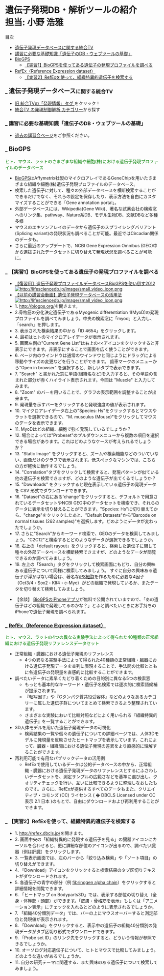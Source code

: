 # 遺伝子発現DB・解析ツールの紹介　　担当: 小野 浩雅

<p>目次</p>
<div class="contents">
<a id="contents_1"></a>
<ul class="list1" style="padding-left:16px;margin-left:16px"><li><a href="#taf036b7"> 遺伝子発現データベースに関する統合TV </a></li>
<li><a href="#h2a90094"> 講習に必要な基礎知識「遺伝子のDB・ウェブツールの基礎」 </a></li>
<li><a href="#bb55f671"> BioGPS </a>
<ul class="list2" style="padding-left:16px;margin-left:16px"><li><a href="#b7dd172e"> 【実習1】BioGPSを使ってある遺伝子の発現プロファイルを調べる </a></li></ul></li>
<li><a href="#s29e8caa"> RefEx（Reference Expression dataset） </a>
<ul class="list2" style="padding-left:16px;margin-left:16px"><li><a href="#d71c8bae"> 【実習2】RefExを使って、組織特異的遺伝子を検索する </a></li></ul></li></ul>
</div>

<h3 id="content_1_0"><a id="taf036b7" href="http://MotDB.DBCLS.jp/?AJACS38%2Fhono1#taf036b7" title="taf036b7"><span class="sanchor">_</span></a> <span style="font-size:20px;display:inline-block;line-height:130%;text-indent:0px">遺伝子発現データベース</span>に関する統合TV  </h3>
<ul class="list1" style="padding-left:16px;margin-left:16px"><li><a href="http://togotv.dbcls.jp/index.rb?category=%E7%99%BA%E7%8F%BE%E6%83%85%E5%A0%B1" rel="nofollow">旧 統合TVの「発現情報」タグ </a>をクリック！</li>
<li><a href="http://togotv.dbcls.jp/ja/contents/category/expression#%E9%81%BA%E4%BC%9D%E5%AD%90%E3%83%BB%E3%82%BF%E3%83%B3%E3%83%91%E3%82%AF%E8%B3%AA%E7%99%BA%E7%8F%BE%E3%82%92%E7%B6%B2%E7%BE%85%E7%9A%84%E3%81%AB%E8%AA%BF%E3%81%B9%E3%81%9F%E3%81%84" rel="nofollow">統合TV の発現制御解析 カテゴリー</a>から探す</li></ul>

<h3 id="content_1_1"><a id="h2a90094" href="http://MotDB.DBCLS.jp/?AJACS38%2Fhono1#h2a90094" title="h2a90094"><span class="sanchor">_</span></a> 講習に必要な基礎知識「遺伝子のDB・ウェブツールの基礎」  </h3>
<ul class="list1" style="padding-left:16px;margin-left:16px"><li><a href="https://github.com/AJACS-training/AJACS33/tree/master/05_naito_bono" rel="nofollow">過去の講習会ページ</a>をご参照ください。</li></ul>

<h3 id="content_1_2"><a id="bb55f671" href="http://MotDB.DBCLS.jp/?AJACS38%2Fhono1#bb55f671" title="bb55f671"><span class="sanchor">_</span></a> <a href="http://biogps.org/" rel="nofollow"><span style="font-size:20px;display:inline-block;line-height:130%;text-indent:0px">BioGPS</span></a>  </h3>
<p><span style="color:green">ヒト、マウス、ラットのさまざまな組織や細胞(株)における遺伝子発現プロファイルのデータベース</span></p>
<ul class="list1" style="padding-left:16px;margin-left:16px"><li><a href="http://biogps.org/" rel="nofollow">BioGPS</a>はAffymetrix社製のマイクロアレイであるGeneChipを用いたさまざまな組織や細胞(株)遺伝子発現プロファイルのデータベース。</li>
<li>検索した遺伝子に対して、種々の外部データベースを横断検索することができるだけでなく、それらの設定を保存したり、表示方法を自由にカスタマイズすることができる「Gene annotation portal」。</li>
<li>外部データベースには、Wikipedia(Gene Wiki)、著名な試薬会社の検索窓へのリンク集、pathway、Nature系DB、モデル生物DB、文献DBなど多種多様</li>
<li>マウスのエキソンアレイのデータから遺伝子のスプライシングバリアント(Splicing variant)の発現状況も調べることが可能。最近ではCircadian関係のデータも。</li>
<li>さらに最近のアップデートで、NCBI Gene Expression Omnibus (GEO)中から選抜されたデータセットに切り替えて発現状況を調べることが可能に。</li></ul>

<h3 id="content_1_3"><a id="b7dd172e" href="http://MotDB.DBCLS.jp/?AJACS38%2Fhono1#b7dd172e" title="b7dd172e">_</a> 【実習1】BioGPSを使ってある遺伝子の発現プロファイルを調べる  </h3>
<ul class="list1" style="padding-left:16px;margin-left:16px"><li><a href="http://togotv.dbcls.jp/20120911.html#p01" rel="nofollow">【復習用】遺伝子発現プロファイルデータベースBioGPSを使い倒す2012</a> <a href="http://lifesciencedb.jp/image/small_video_icon.png" rel="nofollow"><img src="http://lifesciencedb.jp/image/small_video_icon.png" alt="http://lifesciencedb.jp/image/small_video_icon.png" /></a></li>
<li><a href="http://togotv.dbcls.jp/20100829.html#p01" rel="nofollow">【以前の講習会動画】遺伝子発現データベースの活用法</a> <a href="http://lifesciencedb.jp/image/small_video_icon.png" rel="nofollow"><img src="http://lifesciencedb.jp/image/small_video_icon.png" alt="http://lifesciencedb.jp/image/small_video_icon.png" /></a></li>
<li>1. <a href="http://biogps.org/" rel="nofollow">http://biogps.org/</a>を開きます。</li>
<li>2.骨格筋の分化決定遺伝子であるMyogenic differentiation 1(MyoD)の発現プロファイルを調べてみましょう。中央の検索窓に「myod」と入力し、「search」を押します。</li>
<li>3. 表示された検索結果の中から「ID 4654」をクリックします。</li>
<li>4. 最初はヒトのマイクロアレイデータが表示されます。</li>
<li>5. 画面左側の&quot;Current Gene List&quot;は右上の&lt;&lt;アイコンをクリックすると非表示にできます。非表示にすることで画面を広く使うことができます。</li>
<li>6. ページ内のウインドウは通常のウインドウと同じようにドラッグによる移動やサイズの変更などを行うことができます。 歯車マークのメニューから&quot;Open in browser&quot; を選択すると、新しいタブで表示できます。</li>
<li>7. &quot;Search&quot; と書かれた窓に単語(組織名など)を入力すると、その単語の含まれた部分が赤くハイライト表示されます。今回は &quot;Muscle&quot; と入力してみます。</li>
<li>8. &quot;Zoom&quot; のバーを用いることで、グラフの表示範囲を調整することが出来ます。</li>
<li>9. 発現量を示すバーをクリックすると発現強度の値が表示されます。</li>
<li>10. マイクロアレイデータ右上の&quot;Species: Hs&quot;をクリックするとマウスやラットを選択できるので、&quot;M. musculus (Mouse)&quot;をクリックしてマウスのデータを表示できます。</li>
<li>11. MyoDはどの組織、細胞で強く発現しているでしょうか？</li>
<li>12. 場合によっては&quot;Probeset&quot;のプルダウンメニューから複数の項目を選択できる場合があります。これはどのようなケースが考えられるでしょうか？</li>
<li>13. &quot;Static Image&quot; をクリックすると、ズームや検索機能などのついていない、画像だけのグラフで表示されます。低スペックなマシンでは、こちらの方が軽快に動作するでしょう。</li>
<li>14. &quot;Correlation&quot;タブをクリックして検索すると、発現パターンが似ている他の遺伝子を検索できますが、どのような遺伝子が出てくるでしょうか？</li>
<li>15. &quot;Downloads&quot; をクリックすると現在表示している遺伝子の発現データを CSV 形式でダウンロードできます。</li>
<li>16. &quot;Dataset&quot;の右にある'change&quot;をクリックすると、デフォルトで用意されているデータセットやNCBI GEO中のデータセットを検索でき、それらのデータに表示を切り替えることができます。&quot;Species: Hs&quot;に切り替えてから、&quot;change&quot;をクリックしたあと、&quot;Default Datasets&quot;から&quot;Barcode on normal tissues (262 samples)&quot;を選択します。どのようにデータが変わったでしょうか。</li>
<li>17. さらに&quot;Search&quot;からキーワード検索で、GEOのデータを検索してみましょう。&quot;C2C12&quot;と検索するとどのようなデータが選択できるでしょうか。</li>
<li>18. 右上の「default rayout」をクリックすると、検索した遺伝子に関して種々の外部データベースを横断検索できますが、どのようなデータが閲覧できるのか調べてみましょう。</li>
<li>19. 左上の「Search」タグをクリックして検索画面にもどり、自分の興味ある遺伝子について同様に検索してみましょう。
すぐに自分の興味ある遺伝子が浮かばない場合は、著名な<a href="http://ja.wikipedia.org/wiki/%E4%BA%BA%E5%B7%A5%E5%A4%9A%E8%83%BD%E6%80%A7%E5%B9%B9%E7%B4%B0%E8%83%9E" rel="nofollow">iPS細胞</a>を作るために必要な4因子（Oct3/4・Sox2・Klf4・c-Myc）がどの組織で発現しているか、またデータを切り替えて検索してみましょう。</li></ul>
<ul class="list1" style="padding-left:16px;margin-left:16px"><li>【余談】
<a href="http://biogps.org/iphone/" rel="nofollow">BioGPSのiPhoneアプリ</a>が無料で公開されていますので、「あの遺伝子はどの組織で発現してるのかな？」とふと調べたいときにお手持ちのiPhoneで遺伝子発現を調べられます。</li></ul>

<h3 id="content_1_4"><a id="s29e8caa" href="http://MotDB.DBCLS.jp/?AJACS38%2Fhono1#s29e8caa" title="s29e8caa"><span class="sanchor">_</span></a> <a href="http://refex.dbcls.jp/" rel="nofollow">RefEx（Reference Expression dataset）</a>  </h3>
<p><span style="color:green">ヒト、マウス、ラットの4つの異なる実験手法によって得られた40種類の正常組織における遺伝子発現リファレンスデータセット</span></p>
<ul class="list1" style="padding-left:16px;margin-left:16px"><li>正常組織・臓器における遺伝子発現のリファレンス
<ul class="list2" style="padding-left:16px;margin-left:16px"><li>4つの異なる実験手法によって得られた40種類の正常組織・臓器における遺伝子発現データを並列に表現することで、手法間の比較とともに各遺伝子の発現量を直感的に比較することができます。</li></ul></li>
<li>調べたいデータに素早くたどり着くための目的別に異なる5つの検索窓
<ul class="list2" style="padding-left:16px;margin-left:16px"><li>もっとも基本的なキーワード・遺伝子名検索では逐次的に検索語候補が提示されます。</li>
<li>『転写因子』や『Gタンパク質共役受容体』などのようなあるカテゴリーに属した遺伝子群についてまとめて検索できるよう整理されています。</li>
<li>さまざまな実験において比較対照などによく用いられる『組織特異的遺伝子』を一覧することができます。</li></ul></li>
<li>3D人体モデルを用いた遺伝子発現データの可視化
<ul class="list2" style="padding-left:16px;margin-left:16px"><li>検索結果の一覧や個々の遺伝子についての詳細ページでは、人体3Dモデルに発現量を反映させたヒートマップを表示しています。これによって、臓器・組織間における遺伝子発現の差異をより直感的に理解することができます。</li></ul></li>
<li>再利用可能で有用なパブリックデータの活用例
<ul class="list2" style="padding-left:16px;margin-left:16px"><li>RefExで使用しているデータは公的データベースの中から、正常組織・臓器における遺伝子発現データのリファレンスとするにふさわしいデータセットを、測定サンプルの広範さなどを基準に選び出し、クオリティチェックを行い、互いに比較できるように整理しなおしたものです。さらに、RefExが提供するすべてのデータもまた、クリエイティブ・コモンズ (CC) ライセンス ( &#65533; DBCLS Licensed under CC 表示 2.1 日本 )のもとで、自由にダウンロードおよび再利用することができます。</li></ul></li></ul>

<h3 id="content_1_5"><a id="d71c8bae" href="http://MotDB.DBCLS.jp/?AJACS38%2Fhono1#d71c8bae" title="d71c8bae">_</a> 【実習2】RefExを使って、組織特異的遺伝子を検索する  </h3>
<ul class="list1" style="padding-left:16px;margin-left:16px"><li>1. <a href="http://refex.dbcls.jp/" rel="nofollow">http://refex.dbcls.jp/</a>を開きます。</li>
<li>2. 画面中央の「組織特異的に発現する遺伝子を見る」の臓器アイコンにカーソルを合わせると、更に詳細な部位のアイコンが出るので、調べたい臓器（例は肝臓）をクリックします。</li>
<li>3. 一覧表示画面では、左のバーから「絞り込み検索」や「ソート項目」の切り替えができます。</li>
<li>4. 「Download」アイコンをクリックすると検索結果のタブ区切りテキストがダウンロードされます。</li>
<li>5. 各遺伝子の青字の部分（例 <a href="http://refex.dbcls.jp/gene_info.php?lang=ja&amp;db=human&amp;geneID=2243&amp;refseq=NM_000508&amp;unigene=Hs.351593&amp;probe=205649_s_at" rel="nofollow">fibrinogen alpha chain</a>）をクリックすると詳細情報を閲覧できます。</li>
<li>6. 「ヒートマップ on Bodyparts3D」では、表示する部位の切り替え（全身・体幹部・頭部）ができます。「皮膚・骨格筋を表示」もしくは「アニメーション表示」にチェックを入れるとどのように表示されるでしょうか。</li>
<li>7. 「組織40分類別データ」では、バーの上にマウスオーバーすると測定部位と発現値が表示されます。</li>
<li>8. 「Download」をクリックすると、表示中の遺伝子の組織40分類別の発現データがタブ区切り形式でダウンロードできます。</li>
<li>9. 「Probe set ID」のリンク先をクリックすると、どういう情報が参照できるでしょうか。</li>
<li>10. オーソログ対応遺伝子について、ヒトとマウスで比較してみましょう。どのような違いがあるでしょうか。</li>
<li>11. 自分の研究テーマに関連する、また興味のある遺伝子について検索してみましょう。</li></ul>
